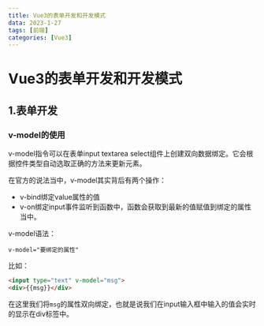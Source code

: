 ```yaml
---
title: Vue3的表单开发和开发模式
data: 2023-1-27
tags: [前端]
categories: [Vue3]
---
```


# Vue3的表单开发和开发模式

## 1.表单开发

### v-model的使用

v-model指令可以在表单input textarea select组件上创建双向数据绑定。它会根据控件类型自动选取正确的方法来更新元素。

在官方的说法当中，v-model其实背后有两个操作：

- v-bind绑定value属性的值
- v-on绑定input事件监听到函数中，函数会获取到最新的值赋值到绑定的属性当中。

v-model语法：

`v-model="要绑定的属性"`

比如：

```html
<input type="text" v-model="msg">
<div>{{msg}}</div>
```

在这里我们将`msg`的属性双向绑定，也就是说我们在input输入框中输入的值会实时的显示在div标签中。